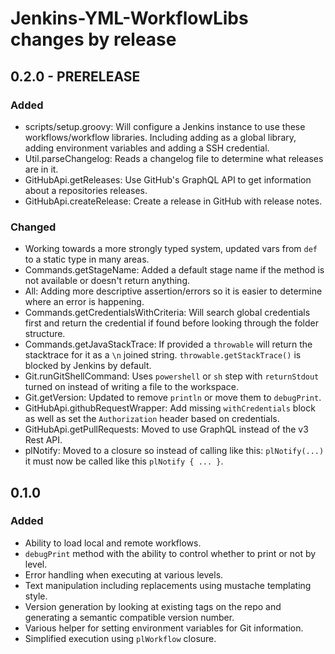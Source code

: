 # Jenkins-YML-WorkflowLibs changes by release

## 0.2.0 - PRERELEASE

### Added

* scripts/setup.groovy: Will configure a Jenkins instance to use these workflows/workflow libraries. Including adding as a global library, adding environment variables and adding a SSH credential.
* Util.parseChangelog: Reads a changelog file to determine what releases are in it.
* GitHubApi.getReleases: Use GitHub's GraphQL API to get information about a repositories releases.
* GitHubApi.createRelease: Create a release in GitHub with release notes.

### Changed

* Working towards a more strongly typed system, updated vars from `def` to a static type in many areas.
* Commands.getStageName: Added a default stage name if the method is not available or doesn't return anything.
* All: Adding more descriptive assertion/errors so it is easier to determine where an error is happening.
* Commands.getCredentialsWithCriteria: Will search global credentials first and return the credential if found before looking through the folder structure.
* Commands.getJavaStackTrace: If provided a `throwable` will return the stacktrace for it as a `\n` joined string. `throwable.getStackTrace()` is blocked by Jenkins by default.
* Git.runGitShellCommand: Uses `powershell` or `sh` step with `returnStdout` turned on instead of writing a file to the workspace.
* Git.getVersion: Updated to remove `println` or move them to `debugPrint`.
* GitHubApi.githubRequestWrapper: Add missing `withCredentials` block as well as set the `Authorization` header based on credentials.
* GitHubApi.getPullRequests: Moved to use GraphQL instead of the v3 Rest API.
* plNotify: Moved to a closure so instead of calling like this: `plNotify(...)` it must now be called like this `plNotify { ... }`.

## 0.1.0

### Added

* Ability to load local and remote workflows.
* `debugPrint` method with the ability to control whether to print or not by level.
* Error handling when executing at various levels.
* Text manipulation including replacements using mustache templating style.
* Version generation by looking at existing tags on the repo and generating a semantic compatible version number.
* Various helper for setting environment variables for Git information.
* Simplified execution using `plWorkflow` closure.
